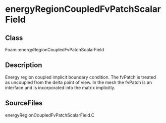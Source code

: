 # energyRegionCoupledFvPatchScalarField 
## Class
Foam::energyRegionCoupledFvPatchScalarField

## Description
Energy region coupled implicit boundary condition.
The fvPatch is treated as uncoupled from the delta point of view.
In the mesh the fvPatch is an interface and is incorporated
into the matrix implicitly.

## SourceFiles
energyRegionCoupledFvPatchScalarField.C

